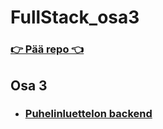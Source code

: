 # FullStack_osa3

### [👉 Pää repo 👈](https://github.com/Mimi-ctrl/FullStack)

## Osa 3
* ### [Puhelinluettelon backend](https://github.com/Mimi-ctrl/FullStack_osa3/tree/main/puhelinluettelon_backend)
